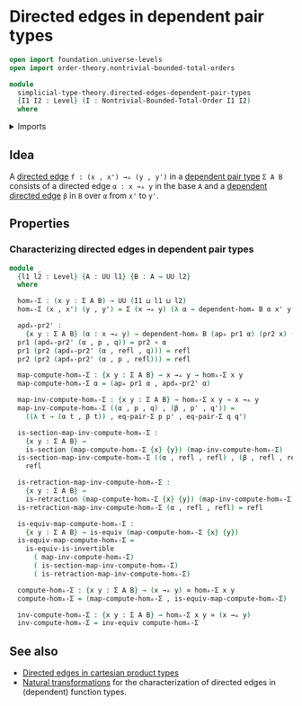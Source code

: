 # Directed edges in dependent pair types

```agda
open import foundation.universe-levels
open import order-theory.nontrivial-bounded-total-orders

module
  simplicial-type-theory.directed-edges-dependent-pair-types
  {I1 I2 : Level} (I : Nontrivial-Bounded-Total-Order I1 I2)
  where
```

<details><summary>Imports</summary>

```agda
open import foundation.action-on-identifications-dependent-functions
open import foundation.cartesian-product-types
open import foundation.contractible-types
open import foundation.dependent-identifications
open import foundation.dependent-pair-types
open import foundation.equality-dependent-pair-types
open import foundation.equivalences
open import foundation.function-extensionality
open import foundation.function-types
open import foundation.fundamental-theorem-of-identity-types
open import foundation.homotopies
open import foundation.homotopy-induction
open import foundation.identity-types
open import foundation.retractions
open import foundation.sections
open import foundation.structure-identity-principle
open import foundation.torsorial-type-families
open import foundation.universe-levels

open import orthogonal-factorization-systems.extensions-maps

open import simplicial-type-theory.action-on-directed-edges-dependent-functions I
open import simplicial-type-theory.action-on-directed-edges-functions I
open import simplicial-type-theory.arrows I
open import simplicial-type-theory.dependent-directed-edges I
open import simplicial-type-theory.directed-edges I
open import simplicial-type-theory.directed-interval I
```

</details>

## Idea

A [directed edge](simplicial-type-theory.directed-edges.md)
`f : (x , x') →▵ (y , y')` in a
[dependent pair type](foundation.dependent-pair-types.md) `Σ A B` consists of a
directed edge `α : x →▵ y` in the base `A` and a
[dependent directed edge](simplicial-type-theory.dependent-directed-edges.md)
`β` in `B` over `α` from `x'` to `y'`.

## Properties

### Characterizing directed edges in dependent pair types

```agda
module _
  {l1 l2 : Level} {A : UU l1} {B : A → UU l2}
  where

  hom▵-Σ : (x y : Σ A B) → UU (I1 ⊔ l1 ⊔ l2)
  hom▵-Σ (x , x') (y , y') = Σ (x →▵ y) (λ α → dependent-hom▵ B α x' y')

  apd▵-pr2' :
    {x y : Σ A B} (α : x →▵ y) → dependent-hom▵ B (ap▵ pr1 α) (pr2 x) (pr2 y)
  pr1 (apd▵-pr2' (α , p , q)) = pr2 ∘ α
  pr1 (pr2 (apd▵-pr2' (α , refl , q))) = refl
  pr2 (pr2 (apd▵-pr2' (α , p , refl))) = refl

  map-compute-hom▵-Σ : {x y : Σ A B} → x →▵ y → hom▵-Σ x y
  map-compute-hom▵-Σ α = (ap▵ pr1 α , apd▵-pr2' α)

  map-inv-compute-hom▵-Σ : {x y : Σ A B} → hom▵-Σ x y → x →▵ y
  map-inv-compute-hom▵-Σ ((α , p , q) , (β , p' , q')) =
    ((λ t → (α t , β t)) , eq-pair-Σ p p' , eq-pair-Σ q q')

  is-section-map-inv-compute-hom▵-Σ :
    {x y : Σ A B} →
    is-section (map-compute-hom▵-Σ {x} {y}) (map-inv-compute-hom▵-Σ)
  is-section-map-inv-compute-hom▵-Σ ((α , refl , refl) , (β , refl , refl)) =
    refl

  is-retraction-map-inv-compute-hom▵-Σ :
    {x y : Σ A B} →
    is-retraction (map-compute-hom▵-Σ {x} {y}) (map-inv-compute-hom▵-Σ)
  is-retraction-map-inv-compute-hom▵-Σ (α , refl , refl) = refl

  is-equiv-map-compute-hom▵-Σ :
    {x y : Σ A B} → is-equiv (map-compute-hom▵-Σ {x} {y})
  is-equiv-map-compute-hom▵-Σ =
    is-equiv-is-invertible
      ( map-inv-compute-hom▵-Σ)
      ( is-section-map-inv-compute-hom▵-Σ)
      ( is-retraction-map-inv-compute-hom▵-Σ)

  compute-hom▵-Σ : {x y : Σ A B} → (x →▵ y) ≃ hom▵-Σ x y
  compute-hom▵-Σ = (map-compute-hom▵-Σ , is-equiv-map-compute-hom▵-Σ)

  inv-compute-hom▵-Σ : {x y : Σ A B} → hom▵-Σ x y ≃ (x →▵ y)
  inv-compute-hom▵-Σ = inv-equiv compute-hom▵-Σ
```

## See also

- [Directed edges in cartesian product types](simplicial-type-theory.directed-edges-cartesian-product-types.md)
- [Natural transformations](simplicial-type-theory.natural-transformations.md)
  for the characterization of directed edges in (dependent) function types.
